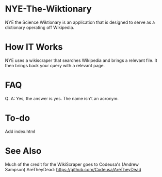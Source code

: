 NYE-The-Wiktionary
==================

NYE the Science Wiktionary is an application that is designed to serve as a dictionary operating off Wikipedia.

How IT Works
==================
NYE uses a wikiscraper that searches Wikipedia and brings a relevant file. It then brings back your query with a relevant  page.

FAQ
==================
Q:
A: Yes, the answer is yes. The name isn't an acronym.

To-do
==================
Add index.html

See Also
==================
Much of the credit for the WikiScraper goes to Codeusa's (Andrew Sampson) AreTheyDead: https://github.com/Codeusa/AreTheyDead



